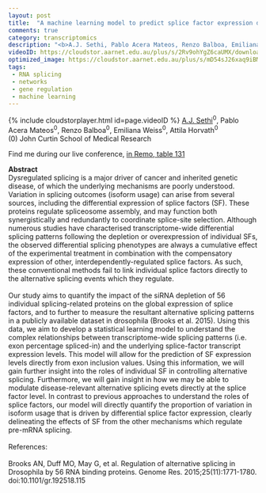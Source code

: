 ```yaml
---
layout: post
title:  "A machine learning model to predict splice factor expression directly from transcriptome-wide splicing patterns  "
comments: true
category: transcriptomics
description: "<b>A.J. Sethi, Pablo Acera Mateos, Renzo Balboa, Emiliana Weiss, Attila Horvath</b><br/>Dysregulated splicing is a major driver of cancer ..."
videoID: https://cloudstor.aarnet.edu.au/plus/s/2Rv9ohYgZ6caUMX/download
optimized_image: https://cloudstor.aarnet.edu.au/plus/s/mD54sJ26xaq9iBM/download
tags:
 - RNA splicing
 - networks
 - gene regulation
 - machine learning
---
```

{% include cloudstorplayer.html id=page.videoID %}
<u>A.J. Sethi</u><sup>0</sup>, Pablo Acera Mateos<sup>0</sup>, Renzo Balboa<sup>0</sup>, Emiliana Weiss<sup>0</sup>, Attila Horvath<sup>0</sup><br/>
\(0\) John Curtin School of Medical Research

Find me during our live conference, [in Remo, table 131](https://remo.co)

<b>Abstract</b><br/>
Dysregulated splicing is a major driver of cancer and inherited genetic disease, of which the underlying mechanisms are poorly understood. Variation in splicing outcomes \(isoform usage\) can arise from several sources, including the differential expression of splice factors \(SF\). These proteins regulate spliceosome assembly, and may function both synergistically and redundantly to coordinate splice-site selection. Although numerous studies have characterised transcriptome-wide differential splicing patterns following the depletion or overexpression of individual SFs, the observed differential splicing phenotypes are always a cumulative effect of the experimental treatment in combination with the compensatory expression of other, interdependently-regulated splice factors. As such, these conventional methods fail to link individual splice factors directly to the alternative splicing events which they regulate. <br/><br/>Our study aims to quantify the impact of the siRNA depletion of 56 individual splicing-related proteins on the global expression of splice factors, and to further to measure the resultant alternative splicing patterns in a publicly available dataset in drosophila \(Brooks et al. 2015\). Using this data, we aim to develop a statistical learning model to understand the complex relationships between transcriptome-wide splicing patterns \(i.e. exon percentage spliced-in\) and the underlying splice-factor transcript expression levels. This model will allow for the prediction of SF expression levels directly from exon inclusion values. Using this information, we will gain further insight into the roles of individual SF in controlling alternative splicing. Furthermore, we will gain insight in how we may be able to modulate disease-relevant alternative splicing evets directly at the splice factor level. In contrast to previous approaches to understand the roles of splice factors, our model will directly quantify the proportion of variation in isoform usage that is driven by differential splice factor expression, clearly delineating the effects of SF from the other mechanisms which regulate pre-mRNA splicing.<br/><br/>References: <br/><br/>Brooks AN, Duff MO, May G, et al. Regulation of alternative splicing in Drosophila by 56 RNA binding proteins. Genome Res. 2015;25\(11\):1771-1780. doi:10.1101/gr.192518.115<br/><br/><br/> <br/>
